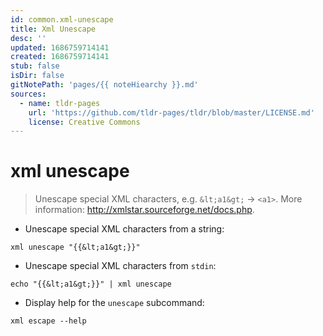 ```yaml
---
id: common.xml-unescape
title: Xml Unescape
desc: ''
updated: 1686759714141
created: 1686759714141
stub: false
isDir: false
gitNotePath: 'pages/{{ noteHiearchy }}.md'
sources:
  - name: tldr-pages
    url: 'https://github.com/tldr-pages/tldr/blob/master/LICENSE.md'
    license: Creative Commons
---
```

# xml unescape

> Unescape special XML characters, e.g. `&lt;a1&gt;` → `<a1>`.
> More information: <http://xmlstar.sourceforge.net/docs.php>.

- Unescape special XML characters from a string:

`xml unescape "{{&lt;a1&gt;}}"`

- Unescape special XML characters from `stdin`:

`echo "{{&lt;a1&gt;}}" | xml unescape`

- Display help for the `unescape` subcommand:

`xml escape --help`

